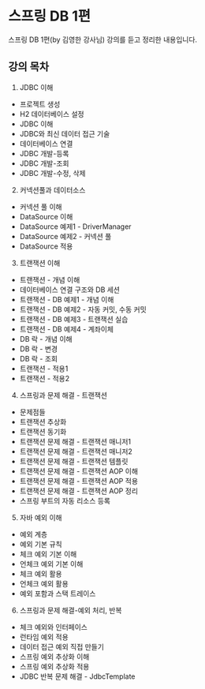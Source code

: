 # 스프링 DB 1편

스프링 DB 1편(by 김영한 강사님) 강의를 듣고 정리한 내용입니다.

## 강의 목차

1. JDBC 이해

- 프로젝트 생성
- H2 데이터베이스 설정
- JDBC 이해
- JDBC와 최신 데이터 접근 기술
- 데이터베이스 연결
- JDBC 개발-등록
- JDBC 개발-조회
- JDBC 개발-수정, 삭제

2. 커넥션풀과 데이터소스

- 커넥션 풀 이해
- DataSource 이해
- DataSource 예제1 - DriverManager
- DataSource 예제2 - 커넥션 풀
- DataSource 적용

3. 트랜잭션 이해

- 트랜잭션 - 개념 이해
- 데이터베이스 연결 구조와 DB 세션
- 트랜잭션 - DB 예제1 - 개념 이해
- 트랜잭션 - DB 예제2 - 자동 커밋, 수동 커밋
- 트랜잭션 - DB 예제3 - 트랜잭션 실습
- 트랜잭션 - DB 예제4 - 계좌이체
- DB 락 - 개념 이해
- DB 락 - 변경
- DB 락 - 조회
- 트랜잭션 - 적용1
- 트랜잭션 - 적용2

4. 스프링과 문제 해결 - 트랜잭션

- 문제점들
- 트랜잭션 추상화
- 트랜잭션 동기화
- 트랜잭션 문제 해결 - 트랜잭션 매니저1
- 트랜잭션 문제 해결 - 트랜잭션 매니저2
- 트랜잭션 문제 해결 - 트랜잭션 템플릿
- 트랜잭션 문제 해결 - 트랜잭션 AOP 이해
- 트랜잭션 문제 해결 - 트랜잭션 AOP 적용
- 트랜잭션 문제 해결 - 트랜잭션 AOP 정리
- 스프링 부트의 자동 리소스 등록

5. 자바 예외 이해

- 예외 계층
- 예외 기본 규칙
- 체크 예외 기본 이해
- 언체크 예외 기본 이해
- 체크 예외 활용
- 언체크 예외 활용
- 예외 포함과 스택 트레이스

6. 스프링과 문제 해결-예외 처리, 반복

- 체크 예외와 인터페이스
- 런타임 예외 적용
- 데이터 접근 예외 직접 만들기
- 스프링 예외 추상화 이해
- 스프링 예외 추상화 적용
- JDBC 반복 문제 해결 - JdbcTemplate
